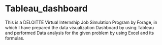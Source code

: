 # Tableau_dashboard
This is a DELOITTE Virtual Internship Job Simulation Program by Forage, in which I have prepared the data visualization Dashboard by using Tableau and performed Data analysis for the given problem by using Excel and its formulas.
